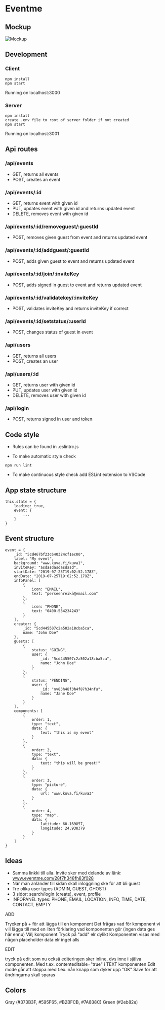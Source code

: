 # Eventme

## Mockup
![Mockup](https://drive.google.com/uc?export=view&id=1YEtA9I5UnYoyMS0ZCKzxmD08vL8OgLCJ)

## Development

### Client

````
npm install
npm start
````
Running on localhost:3000

### Server

````
npm install
create .env file to root of server folder if not created
npm start
````
Running on localhost:3001

## Api routes

### /api/events

- GET, returns all events
- POST, creates an event

### /api/events/:id

- GET, returns event with given id
- PUT, updates event with given id and returns updated event
- DELETE, removes event with given id

### /api/events/:id/removeguest/:guestId
- POST, removes given guest from event and returns updated event

### /api/events/:id/addguest/:guestId
- POST, adds given guest to event and returns updated event

### /api/events/:id/join/:inviteKey
- POST, adds signed in guest to event and returns updated event

### /api/events/:id/validatekey/:inviteKey
- POST, validates inviteKey and returns inviteKey if correct

### /api/events/:id/setstatus/:userId
- POST, changes status of guest in event

### /api/users

- GET, returns all users
- POST, creates an user

### /api/users/:id

- GET, returns user with given id
- PUT, updates user with given id
- DELETE, removes user with given id

### /api/login

- POST, returns signed in user and token

## Code style

- Rules can be found in .eslintrc.js

- To make automatic style check
````
npm run lint
````
- To make continuous style check add ESLint extension to VSCode


## App state structure

````
this.state = {
    loading: true,
    event: {
        ...
    }
}
````

## Event structure
````
event = {
    _id: "5cd467bf23c640324cf1ec00",
    label: "My event",
    background: "www.kuva.fi/kuva1",
    inviteKey: "asdasdasdasdasd",
    startDate: "2019-07-25T19:02:52.178Z",
    endDate: "2019-07-25T19:02:52.178Z",
    infoPanel: [
        {
            icon: "EMAIL",
            text: "perseenreikä@email.com"
        },
        {
            icon: "PHONE",
            text: "0400-534234243"
        }
    ],
    creator: {
        _id: "5cd445507c2a502a18cba5ca",
        name: "John Doe"
    },
    guests: [
        {
            status: "GOING",
            user: {
                _id: "5cd445507c2a502a18cba5ca",
                name: "John Doe"
            }
        },
        {
            status: "PENDING",
            user: {
                _id: "nv83h48f3h4f87h34nfu",
                name: "Jane Doe"
            }
        }
    ],
    components: [
        {
            order: 1,
            type: "text",
            data: {
                text: "this is my event"
            }
        },
        {
            order: 2,
            type: "text",
            data: {
                text: "this will be great!"
            }
        },
        {
            order: 3,
            type: "picture",
            data: {
                url: "www.kuva.fi/kuva3"
            }
        },
        {
            order: 4,
            type: "map",
            data: {
                latitude: 60.169857,
                longitude: 24.938379
            }
        }
    ]
}
````
## Ideas
- Samma linkki till alla. Invite sker med delande av länk: www.evemtme.com/28f7h348fh83f028
- När man anländer till sidan skall inloggning ske för att bli guest
- Tre olika user types (ADMIN, GUEST, GHOST)
- 3 sidor: search/login (create), event, profile
- INFOPANEL types: PHONE, EMAIL, LOCATION, INFO, TIME, DATE, CONTACT, EMPTY

ADD

Trycker på + för att lägga till en komponent
Det frågas vad för komponent vi vill lägga till med en liten förklaring vad komponenten gör (ingen data ges här ennu)
Välj komponent
Tryck på "add" elr dylikt
Komponenten visas med någon placeholder data elr inget alls

EDIT

tryck på edit som nu också
editeringen sker inline, dvs inne i själva componenten. Med t.ex. contenteditable="true" i TEXT komponenten
Edit mode går att stoppa med t.ex. nån knapp som dyker upp "OK"
Save för att ändringarna skall sparas

## Colors
Gray (#373B3F, #595F65, #B2BFCB, #7A838C)
Green (#2eb82e)
